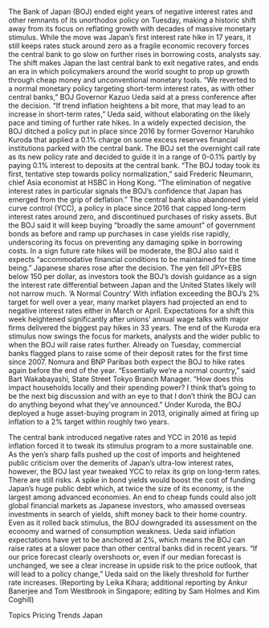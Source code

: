 The Bank of Japan (BOJ) ended eight years of negative interest rates and other remnants of its unorthodox policy on Tuesday, making a historic shift away from its focus on reflating growth with decades of massive monetary stimulus.
While the move was Japan’s first interest rate hike in 17 years, it still keeps rates stuck around zero as a fragile economic recovery forces the central bank to go slow on further rises in borrowing costs, analysts say.
The shift makes Japan the last central bank to exit negative rates, and ends an era in which policymakers around the world sought to prop up growth through cheap money and unconventional monetary tools.
“We reverted to a normal monetary policy targeting short-term interest rates, as with other central banks,” BOJ Governor Kazuo Ueda said at a press conference after the decision.
“If trend inflation heightens a bit more, that may lead to an increase in short-term rates,” Ueda said, without elaborating on the likely pace and timing of further rate hikes.
In a widely expected decision, the BOJ ditched a policy put in place since 2016 by former Governor Haruhiko Kuroda that applied a 0.1% charge on some excess reserves financial institutions parked with the central bank.
The BOJ set the overnight call rate as its new policy rate and decided to guide it in a range of 0-0.1% partly by paying 0.1% interest to deposits at the central bank.
“The BOJ today took its first, tentative step towards policy normalization,” said Frederic Neumann, chief Asia economist at HSBC in Hong Kong.
“The elimination of negative interest rates in particular signals the BOJ’s confidence that Japan has emerged from the grip of deflation.”
The central bank also abandoned yield curve control (YCC), a policy in place since 2016 that capped long-term interest rates around zero, and discontinued purchases of risky assets.
But the BOJ said it will keep buying “broadly the same amount” of government bonds as before and ramp up purchases in case yields rise rapidly, underscoring its focus on preventing any damaging spike in borrowing costs.
In a sign future rate hikes will be moderate, the BOJ also said it expects “accommodative financial conditions to be maintained for the time being.”
Japanese shares rose after the decision. The yen fell JPY=EBS below 150 per dollar, as investors took the BOJ’s dovish guidance as a sign the interest rate differential between Japan and the United States likely will not narrow much.
‘A Normal Country’
With inflation exceeding the BOJ’s 2% target for well over a year, many market players had projected an end to negative interest rates either in March or April.
Expectations for a shift this week heightened significantly after unions’ annual wage talks with major firms delivered the biggest pay hikes in 33 years.
The end of the Kuroda era stimulus now swings the focus for markets, analysts and the wider public to when the BOJ will raise rates further.
Already on Tuesday, commercial banks flagged plans to raise some of their deposit rates for the first time since 2007. Nomura and BNP Paribas both expect the BOJ to hike rates again before the end of the year.
“Essentially we’re a normal country,” said Bart Wakabayashi, State Street Tokyo Branch Manager.
“How does this impact households locally and their spending power? I think that’s going to be the next big discussion and with an eye to that I don’t think the BOJ can do anything beyond what they’ve announced.”
Under Kuroda, the BOJ deployed a huge asset-buying program in 2013, originally aimed at firing up inflation to a 2% target within roughly two years.

The central bank introduced negative rates and YCC in 2016 as tepid inflation forced it to tweak its stimulus program to a more sustainable one.
As the yen’s sharp falls pushed up the cost of imports and heightened public criticism over the demerits of Japan’s ultra-low interest rates, however, the BOJ last year tweaked YCC to relax its grip on long-term rates.
There are still risks. A spike in bond yields would boost the cost of funding Japan’s huge public debt which, at twice the size of its economy, is the largest among advanced economies.
An end to cheap funds could also jolt global financial markets as Japanese investors, who amassed overseas investments in search of yields, shift money back to their home country.
Even as it rolled back stimulus, the BOJ downgraded its assessment on the economy and warned of consumption weakness.
Ueda said inflation expectations have yet to be anchored at 2%, which means the BOJ can raise rates at a slower pace than other central banks did in recent years.
“If our price forecast clearly overshoots or, even if our median forecast is unchanged, we see a clear increase in upside risk to the price outlook, that will lead to a policy change,” Ueda said on the likely threshold for further rate increases.
(Reporting by Leika Kihara; additional reporting by Ankur Banerjee and Tom Westbrook in Singapore; editing by Sam Holmes and Kim Coghill)

Topics
Pricing Trends
Japan

